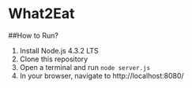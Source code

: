 What2Eat
========

##How to Run?

1. Install Node.js 4.3.2 LTS
2. Clone this repository
3. Open a terminal and run ```node server.js```
4. In your browser, navigate to http://localhost:8080/
